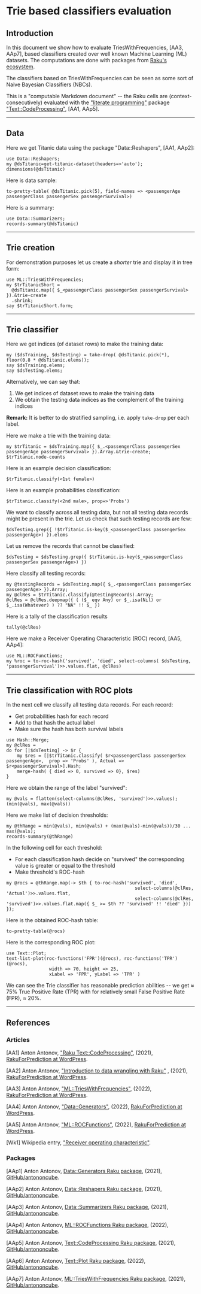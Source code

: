 # Trie based classifiers evaluation

## Introduction

In this document we show how to evaluate TriesWithFrequencies, [AA3, AAp7], based classifiers created over well known
Machine Learning (ML) datasets. The computations are done with packages from [Raku's ecosystem](https://raku.land).

The classifiers based on TriesWithFrequencies can be seen as some sort of Naive Bayesian Classifiers (NBCs).

This is a "computable Markdown document" -- the Raku cells are (context-consecutively) evaluated with the
["literate programming"](https://en.wikipedia.org/wiki/Literate_programming)
package
["Text::CodeProcessing"](https://raku.land/cpan:ANTONOV/Text::CodeProcessing), [AA1, AAp5].

------

## Data

Here we get Titanic data using the package "Data::Reshapers", [AA1, AAp2]:

```perl6
use Data::Reshapers;
my @dsTitanic=get-titanic-dataset(headers=>'auto');
dimensions(@dsTitanic)
```

Here is data sample:

```perl6
to-pretty-table( @dsTitanic.pick(5), field-names => <passengerAge passengerClass passengerSex passengerSurvival>)
```

Here is a summary:

```perl6
use Data::Summarizers;
records-summary(@dsTitanic)
```

-------

## Trie creation

For demonstration purposes let us create a *shorter* trie and display it in tree form:

```perl6
use ML::TriesWithFrequencies;
my $trTitanicShort = 
  @dsTitanic.map({ $_<passengerClass passengerSex passengerSurvival> }).&trie-create
  .shrink;
say $trTitanicShort.form;  
```

-------

## Trie classifier

Here we get indices (of dataset rows) to make the training data:

```perl6
my ($dsTraining, $dsTesting) = take-drop( @dsTitanic.pick(*), floor(0.8 * @dsTitanic.elems));
say $dsTraining.elems;
say $dsTesting.elems;
```

Alternatively, we can say that:

1. We get indices of dataset rows to make the training data
2. We obtain the testing data indices as the complement of the training indices

**Remark:** It is better to do stratified sampling, i.e. apply `take-drop` per each label. 

Here we make a trie with the training data:

```perl6
my $trTitanic = $dsTraining.map({ $_.<passengerClass passengerSex passengerAge passengerSurvival> }).Array.&trie-create;
$trTitanic.node-counts
```

Here is an example decision classification:

```perl6
$trTitanic.classify(<1st female>)
```

Here is an example probabilities classification:

```perl6
$trTitanic.classify(<2nd male>, prop=>'Probs')
```

We want to classify across all testing data, but not all testing data records might be present in the trie. Let us check
that such testing records are few:

```perl6
$dsTesting.grep({ !$trTitanic.is-key($_<passengerClass passengerSex passengerAge>) }).elems
```

Let us remove the records that cannot be classified:

```perl6
$dsTesting = $dsTesting.grep({ $trTitanic.is-key($_<passengerClass passengerSex passengerAge>) })
```

Here classify all testing records:

```perl6
my @testingRecords = $dsTesting.map({ $_.<passengerClass passengerSex passengerAge> }).Array;
my @clRes = $trTitanic.classify(@testingRecords).Array;
@clRes = @clRes.deepmap({ ( ($_ eqv Any) or $_.isa(Nil) or $_.isa(Whatever) ) ?? "NA" !! $_ })
```

Here is a tally of the classification results

```perl6
tally(@clRes)
```

Here we make a Receiver Operating Characteristic (ROC) record, [AA5, AAp4]:

```perl6
use ML::ROCFunctions;
my %roc = to-roc-hash('survived', 'died', select-columns( $dsTesting, 'passengerSurvival')>>.values.flat, @clRes)
```

-------

## Trie classification with ROC plots

In the next cell we classify all testing data records. For each record:

- Get probabilities hash for each record
- Add to that hash the actual label
- Make sure the hash has both survival labels

```perl6
use Hash::Merge;
my @clRes = 
do for [|$dsTesting] -> $r {
    my $res = [|$trTitanic.classify( $r<passengerClass passengerSex passengerAge>,  prop => 'Probs' ), Actual => $r<passengerSurvival>].Hash;
    merge-hash( { died => 0, survived => 0}, $res)
}
```

Here we obtain the range of the label "survived":

```perl6
my @vals = flatten(select-columns(@clRes, 'survived')>>.values);
(min(@vals), max(@vals))
```

Here we make list of decision thresholds:

```perl6
my @thRange = min(@vals), min(@vals) + (max(@vals)-min(@vals))/30 ... max(@vals);
records-summary(@thRange)
```

In the following cell for each threshold:

- For each classification hash decide on "survived" the corresponding value is greater or equal to the threshold
- Make threshold's ROC-hash

```perl6
my @rocs = @thRange.map(-> $th { to-roc-hash('survived', 'died', 
                                                select-columns(@clRes, 'Actual')>>.values.flat, 
                                                select-columns(@clRes, 'survived')>>.values.flat.map({ $_ >= $th ?? 'survived' !! 'died' })) });
```

Here is the obtained ROC-hash table:

```perl6
to-pretty-table(@rocs)
```

Here is the corresponding ROC plot:

```perl6
use Text::Plot; 
text-list-plot(roc-functions('FPR')(@rocs), roc-functions('TPR')(@rocs),
                width => 70, height => 25, 
                xLabel => 'FPR', yLabel => 'TPR' )
```

We can see the Trie classifier has reasonable prediction abilities -- 
we get ≈ 75% True Positive Rate (TPR) with for relatively small False Positive Rate (FPR), ≈ 20%. 

-------

## References

### Articles

[AA1] Anton Antonov,
["Raku Text::CodeProcessing"](https://rakuforprediction.wordpress.com/2021/07/13/raku-textcodeprocessing/),
(2021),
[RakuForPrediction at WordPress](https://rakuforprediction.wordpress.com).

[AA2] Anton Antonov,
["Introduction to data wrangling with Raku"](https://rakuforprediction.wordpress.com/2021/12/31/introduction-to-data-wrangling-with-raku/)
,
(2021),
[RakuForPrediction at WordPress](https://rakuforprediction.wordpress.com).

[AA3] Anton Antonov,
["ML::TriesWithFrequencies"](https://rakuforprediction.wordpress.com/2022/06/22/mltrieswithfrequencies/),
(2022),
[RakuForPrediction at WordPress](https://rakuforprediction.wordpress.com).

[AA4] Anton Antonov,
["Data::Generators"](https://rakuforprediction.wordpress.com/2022/06/25/datagenerators/),
(2022),
[RakuForPrediction at WordPress](https://rakuforprediction.wordpress.com).

[AA5] Anton Antonov,
["ML::ROCFunctions"](https://rakuforprediction.wordpress.com/2022/06/30/mlrocfunctions/),
(2022),
[RakuForPrediction at WordPress](https://rakuforprediction.wordpress.com).

[Wk1] Wikipedia
entry, ["Receiver operating characteristic"](https://en.wikipedia.org/wiki/Receiver_operating_characteristic).

### Packages

[AAp1] Anton Antonov,
[Data::Generators Raku package](https://github.com/antononcube/Raku-Data-Generators),
(2021),
[GitHub/antononcube](https://github.com/antononcube).

[AAp2] Anton Antonov,
[Data::Reshapers Raku package](https://github.com/antononcube/Raku-Data-Reshapers),
(2021),
[GitHub/antononcube](https://github.com/antononcube).

[AAp3] Anton Antonov,
[Data::Summarizers Raku package](https://github.com/antononcube/Raku-Data-Summarizers),
(2021),
[GitHub/antononcube](https://github.com/antononcube).

[AAp4] Anton Antonov,
[ML::ROCFunctions Raku package](https://github.com/antononcube/Raku-ML-ROCFunctions),
(2022),
[GitHub/antononcube](https://github.com/antononcube).

[AAp5] Anton Antonov,
[Text::CodeProcessing Raku package](https://github.com/antononcube/Raku-Text-CodeProcessing),
(2021),
[GitHub/antononcube](https://github.com/antononcube).

[AAp6] Anton Antonov,
[Text::Plot Raku package](https://github.com/antononcube/Raku-Text-Plot),
(2022),
[GitHub/antononcube](https://github.com/antononcube).

[AAp7] Anton Antonov,
[ML::TriesWithFrequencies Raku package](https://github.com/antononcube/Raku-ML-TriesWithFrequencies),
(2021),
[GitHub/antononcube](https://github.com/antononcube).


